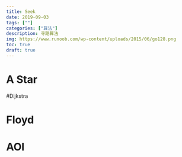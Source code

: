 ```yaml
---
title: Seek
date: 2019-09-03
tags: [""]
categories: ["算法"]
description: 寻路算法
img: https://www.runoob.com/wp-content/uploads/2015/06/go128.png
toc: true
draft: true
---
```


# A Star

#Dijkstra

# Floyd

# AOI